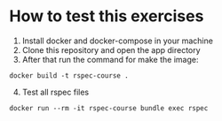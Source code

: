 # How to test this exercises

1. Install docker and docker-compose in your machine
2. Clone this repository and open the app directory
3. After that run the command for make the image:
```
docker build -t rspec-course .
```
4. Test all rspec files
```
docker run --rm -it rspec-course bundle exec rspec
```
